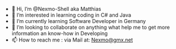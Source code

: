- 👋 Hi, I’m @Nexmo-Shell aka Matthias
- 👀 I’m interested in learning coding in C# and Java
- 🌱 I’m currently learning Software Developer in Germany
- 💞️ I’m looking to collaborate on anything what help me to get more information an know-how in Developing
- 📫 How to reach me : via Mail at: Nexmo@gmx.net

<!---
Nexmo-Shell/Nexmo-Shell is a ✨ special ✨ repository because its `README.md` (this file) appears on your GitHub profile.
You can click the Preview link to take a look at your changes.
--->
